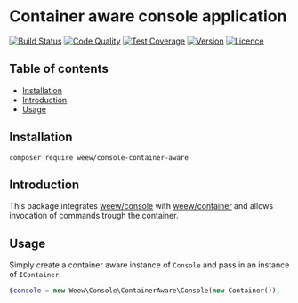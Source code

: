 # Container aware console application

[![Build Status](https://img.shields.io/travis/weew/console-container-aware.svg)](https://travis-ci.org/weew/console-container-aware)
[![Code Quality](https://img.shields.io/scrutinizer/g/weew/console-container-aware.svg)](https://scrutinizer-ci.com/g/weew/console-container-aware)
[![Test Coverage](https://img.shields.io/coveralls/weew/console-container-aware.svg)](https://coveralls.io/github/weew/console-container-aware)
[![Version](https://img.shields.io/packagist/v/weew/console-container-aware.svg)](https://packagist.org/packages/weew/console-container-aware)
[![Licence](https://img.shields.io/packagist/l/weew/console-container-aware.svg)](https://packagist.org/packages/weew/console-container-aware)

## Table of contents

- [Installation](#installation)
- [Introduction](#introduction)
- [Usage](#usage)

## Installation

`composer require weew/console-container-aware`

## Introduction

This package integrates [weew/console](https://github.com/weew/console) with [weew/container](https://github.com/weew/container) and allows invocation of commands trough the container.

## Usage

Simply create a container aware instance of `Console` and pass in an instance of `IContainer`.

```php
$console = new Weew\Console\ContainerAware\Console(new Container());
```
